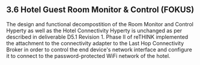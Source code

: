 ## 3.6  Hotel Guest Room Monitor & Control (FOKUS)	

The design and functional decompostition of the Room Monitor and Control Hyperty as well as the Hotel Connectivity Hyperty is unchanged as per described in deliverable D5.1 Revision 1. Phase II of reTHINK implemented the attachment to the connectivity adapter to the Last Hop Connectivity Broker in order to control the end device's network interface and configure it to connect to the password-protected WiFi network of the hotel.

